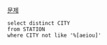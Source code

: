 [문제](https://www.hackerrank.com/challenges/weather-observation-station-12/problem?h_r=next-challenge&h_v=zen)
```
select distinct CITY
from STATION
where CITY not like '%[aeiou]'
```
